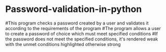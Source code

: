 # Password-validation-in-python

#This program checks a password created by a user and validates it according to the requirements of the program
#The program allows a user to create a password of choice which must meet specified conditions
#If the password does not meet the specified conditions, it's rendered weak with the unmet conditions highlighted otherwise strong
